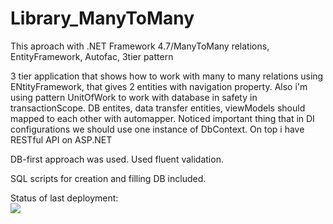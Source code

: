 # Library_ManyToMany
This aproach with .NET Framework 4.7/ManyToMany relations, EntityFramework, Autofac, 3tier pattern

3 tier application that shows how to work with many to many relations using ENtityFramework,
that gives 2 entities with navigation property. Also i'm using pattern UnitOfWork to work 
with database in safety in transactionScope. DB entites, data transfer entities, viewModels should mapped to each other with automapper.
Noticed important thing that in DI configurations we should use one instance of DbContext.
On top i have RESTful API on ASP.NET

DB-first approach was used.
Used fluent validation.

SQL scripts for creation and filling DB included.

Status of last deployment:<br>
<img src="https://github.com/YaroslavPolishchuk/Library_ManyToMany/workflows/GH-Actions-CI/badge.svg?branch=master"><br>
